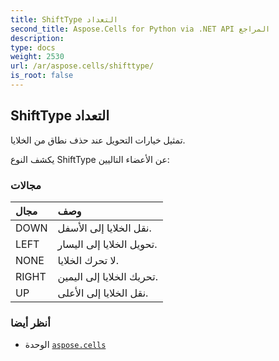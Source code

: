 ```yaml
---
title: ShiftType التعداد
second_title: Aspose.Cells for Python via .NET API المراجع
description:
type: docs
weight: 2530
url: /ar/aspose.cells/shifttype/
is_root: false
---
```

##  ShiftType التعداد
تمثيل خيارات التحويل عند حذف نطاق من الخلايا.



يكشف النوع ShiftType عن الأعضاء التاليين:

###  مجالات
| مجال| وصف|
| :- | :- |
| DOWN | نقل الخلايا إلى الأسفل.|
| LEFT | تحويل الخلايا إلى اليسار.|
| NONE | لا تحرك الخلايا.|
| RIGHT | تحريك الخلايا إلى اليمين.|
| UP | نقل الخلايا إلى الأعلى.|



###  أنظر أيضا
* الوحدة [`aspose.cells`](..)
